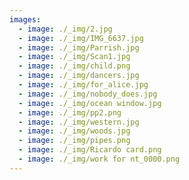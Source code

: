 ```yaml
---
images: 
  - image: ./_img/2.jpg
  - image: ./_img/IMG_6637.jpg
  - image: ./_img/Parrish.jpg
  - image: ./_img/Scan1.jpg
  - image: ./_img/child.png
  - image: ./_img/dancers.jpg
  - image: ./_img/for_alice.jpg
  - image: ./_img/nobody_does.jpg
  - image: ./_img/ocean window.jpg
  - image: ./_img/pp2.png
  - image: ./_img/western.jpg
  - image: ./_img/woods.jpg
  - image: ./_img/pipes.png
  - image: ./_img/Ricardo card.png
  - image: ./_img/work for nt_0000.png
---
```

